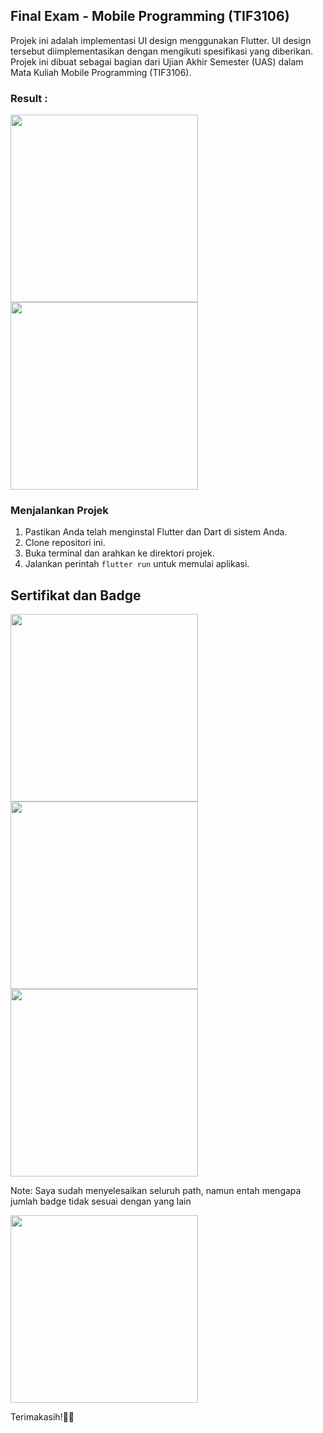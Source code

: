 ## Final Exam - Mobile Programming (TIF3106) 
Projek ini adalah implementasi UI design menggunakan Flutter. UI design tersebut diimplementasikan dengan mengikuti spesifikasi yang diberikan. Projek ini dibuat sebagai bagian dari Ujian Akhir Semester (UAS) dalam Mata Kuliah Mobile Programming (TIF3106).

### Result :
<img src="https://github.com/mhmhatta/UAS_Mobile_Programming/assets/91374495/1f6b9f10-a804-49aa-9531-ac7a05f155cc" width="300">
<img src="https://github.com/mhmhatta/UAS_Mobile_Programming/assets/91374495/a8aef487-4863-447e-abcd-4c07be4c4a54" width="300">

### Menjalankan Projek
1. Pastikan Anda telah menginstal Flutter dan Dart di sistem Anda.
2. Clone repositori ini.
3. Buka terminal dan arahkan ke direktori projek.
4. Jalankan perintah `flutter run` untuk memulai aplikasi.

## Sertifikat dan Badge
<img src="https://github.com/mhmhatta/UAS_Mobile_Programming/assets/91374495/16c48ffc-5f21-4c28-9552-0e1e49ffa74a" width="300">
<img src="https://github.com/mhmhatta/UAS_Mobile_Programming/assets/91374495/635a79b4-4a67-4c59-937b-cadc3776ee8c" width="300">
<img src="https://github.com/mhmhatta/UAS_Mobile_Programming/assets/91374495/cc74a08b-61ea-4e59-9060-03f7779535f6" width="300">

Note: Saya sudah menyelesaikan seluruh path, namun entah mengapa jumlah badge tidak sesuai dengan yang lain

<img src="https://github.com/mhmhatta/UAS_Mobile_Programming/assets/91374495/82cf6d5b-fee3-4423-857f-8a3600499f20" width="300">

Terimakasih!🙏😊
